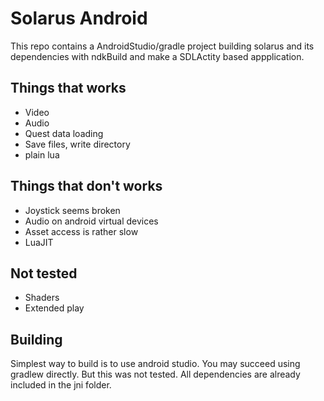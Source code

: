 # Solarus Android

This repo contains a AndroidStudio/gradle project building solarus and its dependencies with ndkBuild and make a SDLActity based appplication.

## Things that works

* Video
* Audio
* Quest data loading
* Save files, write directory
* plain lua

## Things that don't works

* Joystick seems broken
* Audio on android virtual devices
* Asset access is rather slow
* LuaJIT

## Not tested

* Shaders
* Extended play

## Building

Simplest way to build is to use android studio. You may succeed using gradlew directly. But this was not tested. All dependencies are already included in the jni folder.
